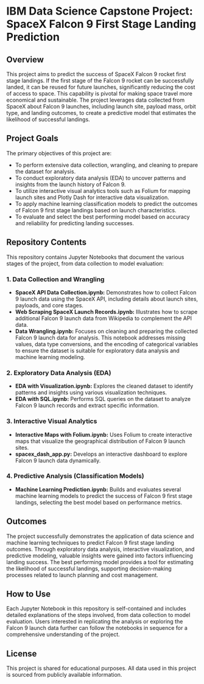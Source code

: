 # IBM Data Science Capstone Project: SpaceX Falcon 9 First Stage Landing Prediction

## Overview

This project aims to predict the success of SpaceX Falcon 9 rocket first stage landings. If the first stage of the Falcon 9 rocket can be successfully landed, it can be reused for future launches, significantly reducing the cost of access to space. This capability is pivotal for making space travel more economical and sustainable. The project leverages data collected from SpaceX about Falcon 9 launches, including launch site, payload mass, orbit type, and landing outcomes, to create a predictive model that estimates the likelihood of successful landings.

## Project Goals

The primary objectives of this project are:
- To perform extensive data collection, wrangling, and cleaning to prepare the dataset for analysis.
- To conduct exploratory data analysis (EDA) to uncover patterns and insights from the launch history of Falcon 9.
- To utilize interactive visual analytics tools such as Folium for mapping launch sites and Plotly Dash for interactive data visualization.
- To apply machine learning classification models to predict the outcomes of Falcon 9 first stage landings based on launch characteristics.
- To evaluate and select the best performing model based on accuracy and reliability for predicting landing successes.

## Repository Contents

This repository contains Jupyter Notebooks that document the various stages of the project, from data collection to model evaluation:

### 1. Data Collection and Wrangling
- **SpaceX API Data Collection.ipynb:** Demonstrates how to collect Falcon 9 launch data using the SpaceX API, including details about launch sites, payloads, and core stages.
- **Web Scraping SpaceX Launch Records.ipynb:** Illustrates how to scrape additional Falcon 9 launch data from Wikipedia to complement the API data.
- **Data Wrangling.ipynb:** Focuses on cleaning and preparing the collected Falcon 9 launch data for analysis. This notebook addresses missing values, data type conversions, and the encoding of categorical variables to ensure the dataset is suitable for exploratory data analysis and machine learning modeling.

### 2. Exploratory Data Analysis (EDA)
- **EDA with Visualization.ipynb:** Explores the cleaned dataset to identify patterns and insights using various visualization techniques.
- **EDA with SQL.ipynb:** Performs SQL queries on the dataset to analyze Falcon 9 launch records and extract specific information.

### 3. Interactive Visual Analytics
- **Interactive Maps with Folium.ipynb:** Uses Folium to create interactive maps that visualize the geographical distribution of Falcon 9 launch sites.
- **spacex_dash_app.py:** Develops an interactive dashboard to explore Falcon 9 launch data dynamically.

### 4. Predictive Analysis (Classification Models)
- **Machine Learning Prediction.ipynb:** Builds and evaluates several machine learning models to predict the success of Falcon 9 first stage landings, selecting the best model based on performance metrics.

## Outcomes

The project successfully demonstrates the application of data science and machine learning techniques to predict Falcon 9 first stage landing outcomes. Through exploratory data analysis, interactive visualization, and predictive modeling, valuable insights were gained into factors influencing landing success. The best performing model provides a tool for estimating the likelihood of successful landings, supporting decision-making processes related to launch planning and cost management.

## How to Use

Each Jupyter Notebook in this repository is self-contained and includes detailed explanations of the steps involved, from data collection to model evaluation. Users interested in replicating the analysis or exploring the Falcon 9 launch data further can follow the notebooks in sequence for a comprehensive understanding of the project.

## License

This project is shared for educational purposes. All data used in this project is sourced from publicly available information.
